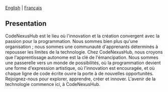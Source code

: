 [English](README.md) | [Français](README.fr.md)

## Presentation


CodeNexusHub est le lieu où l'innovation et la création convergent avec la passion pour la programmation. Nous sommes bien plus qu'une organisation ; nous sommes une communauté d'apprenants déterminés à repousser les limites de la technologie. Chez CodeNexusHub, nous croyons que l'apprentissage autonome est la clé de l'émancipation. Nous sommes une passerelle vers un monde de possibilités, où la programmation devient une forme d'expression artistique, où l'innovation est encouragée, et où chaque ligne de code écrite ouvre la porte à de nouvelles opportunités. Rejoignez-nous pour explorer, apprendre, créer et innover. L'avenir de la technologie commence ici, à CodeNexusHub.